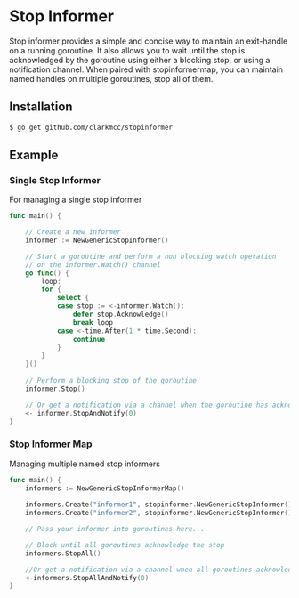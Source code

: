 # Stop Informer
Stop informer provides a simple and concise way to maintain an exit-handle on a running goroutine. It also allows you to wait until the stop is acknowledged by the goroutine using either a blocking stop, or using a notification channel. When paired with stopinformermap, you can maintain named handles on multiple goroutines, stop all of them.

## Installation
```bash
$ go get github.com/clarkmcc/stopinformer
```

## Example
### Single Stop Informer
For managing a single stop informer
```go
func main() {

    // Create a new informer
    informer := NewGenericStopInformer()

    // Start a goroutine and perform a non blocking watch operation
    // on the informer.Watch() channel
    go func() {
        loop:
        for {
            select {
            case stop := <-informer.Watch():
                defer stop.Acknowledge()
                break loop
            case <-time.After(1 * time.Second):
                continue
            }
        }
    }()
    
    // Perform a blocking stop of the goroutine
    informer.Stop()

    // Or get a notification via a channel when the goroutine has acknowledged the stop
    <- informer.StopAndNotify(0)
}
```

### Stop Informer Map
Managing multiple named stop informers
```go
func main() {
    informers := NewGenericStopInformerMap()
    
    informers.Create("informer1", stopinformer.NewGenericStopInformer())
    informers.Create("informer2", stopinformer.NewGenericStopInformer())

    // Pass your informer into goroutines here...

    // Block until all goroutines acknowledge the stop
    informers.StopAll()

    //Or get a notification via a channel when all goroutines acknowledged the stop
    <-informers.StopAllAndNotify(0)
}
```
